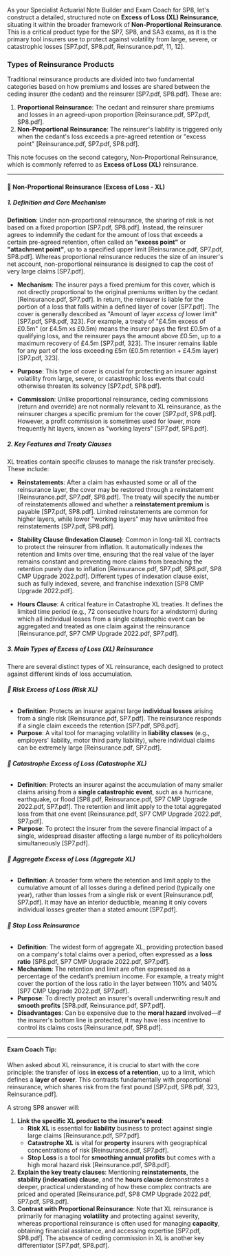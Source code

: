 As your Specialist Actuarial Note Builder and Exam Coach for SP8, let's construct a detailed, structured note on **Excess of Loss (XL) Reinsurance**, situating it within the broader framework of **Non-Proportional Reinsurance**. This is a critical product type for the SP7, SP8, and SA3 exams, as it is the primary tool insurers use to protect against volatility from large, severe, or catastrophic losses \[SP7.pdf, SP8.pdf, Reinsurance.pdf, 11, 12\].

### **Types of Reinsurance Products**

Traditional reinsurance products are divided into two fundamental categories based on how premiums and losses are shared between the ceding insurer (the cedant) and the reinsurer \[SP7.pdf, SP8.pdf\]. These are:

1. **Proportional Reinsurance**: The cedant and reinsurer share premiums and losses in an agreed-upon proportion \[Reinsurance.pdf, SP7.pdf, SP8.pdf\].  
2. **Non-Proportional Reinsurance**: The reinsurer's liability is triggered only when the cedant's loss exceeds a pre-agreed retention or "excess point" \[Reinsurance.pdf, SP7.pdf, SP8.pdf\].

This note focuses on the second category, Non-Proportional Reinsurance, which is commonly referred to as **Excess of Loss (XL)** reinsurance.

---

#### **🔹 Non-Proportional Reinsurance (Excess of Loss \- XL)**

##### **1\. Definition and Core Mechanism**

**Definition**: Under non-proportional reinsurance, the sharing of risk is not based on a fixed proportion \[SP7.pdf, SP8.pdf\]. Instead, the reinsurer agrees to indemnify the cedant for the amount of loss that exceeds a certain pre-agreed retention, often called an **"excess point"** or **"attachment point"**, up to a specified upper limit \[Reinsurance.pdf, SP7.pdf, SP8.pdf\]. Whereas proportional reinsurance reduces the size of an insurer's net account, non-proportional reinsurance is designed to cap the cost of very large claims \[SP7.pdf\].

* **Mechanism**: The insurer pays a fixed premium for this cover, which is not directly proportional to the original premiums written by the cedant \[Reinsurance.pdf, SP7.pdf\]. In return, the reinsurer is liable for the portion of a loss that falls within a defined layer of cover \[SP7.pdf\]. The cover is generally described as "Amount of layer *excess of* lower limit" \[SP7.pdf, SP8.pdf, 323\]. For example, a treaty of "£4.5m excess of £0.5m" (or £4.5m xs £0.5m) means the insurer pays the first £0.5m of a qualifying loss, and the reinsurer pays the amount above £0.5m, up to a maximum recovery of £4.5m \[SP7.pdf, 323\]. The insurer remains liable for any part of the loss exceeding £5m (£0.5m retention \+ £4.5m layer) \[SP7.pdf, 323\].

* **Purpose**: This type of cover is crucial for protecting an insurer against volatility from large, severe, or catastrophic loss events that could otherwise threaten its solvency \[SP7.pdf, SP8.pdf\].

* **Commission**: Unlike proportional reinsurance, ceding commissions (return and override) are not normally relevant to XL reinsurance, as the reinsurer charges a specific premium for the cover \[SP7.pdf, SP8.pdf\]. However, a profit commission is sometimes used for lower, more frequently hit layers, known as "working layers" \[SP7.pdf, SP8.pdf\].

##### **2\. Key Features and Treaty Clauses**

XL treaties contain specific clauses to manage the risk transfer precisely. These include:

* **Reinstatements**: After a claim has exhausted some or all of the reinsurance layer, the cover may be restored through a reinstatement \[Reinsurance.pdf, SP7.pdf, SP8.pdf\]. The treaty will specify the number of reinstatements allowed and whether a **reinstatement premium** is payable \[SP7.pdf, SP8.pdf\]. Limited reinstatements are common for higher layers, while lower "working layers" may have unlimited free reinstatements \[SP7.pdf, SP8.pdf\].

* **Stability Clause (Indexation Clause)**: Common in long-tail XL contracts to protect the reinsurer from inflation. It automatically indexes the retention and limits over time, ensuring that the real value of the layer remains constant and preventing more claims from breaching the retention purely due to inflation \[Reinsurance.pdf, SP7.pdf, SP8.pdf, SP8 CMP Upgrade 2022.pdf\]. Different types of indexation clause exist, such as fully indexed, severe, and franchise indexation \[SP8 CMP Upgrade 2022.pdf\].

* **Hours Clause**: A critical feature in Catastrophe XL treaties. It defines the limited time period (e.g., 72 consecutive hours for a windstorm) during which all individual losses from a single catastrophic event can be aggregated and treated as one claim against the reinsurance \[Reinsurance.pdf, SP7 CMP Upgrade 2022.pdf, SP7.pdf\].

##### **3\. Main Types of Excess of Loss (XL) Reinsurance**

There are several distinct types of XL reinsurance, each designed to protect against different kinds of loss accumulation.

###### **🔸 Risk Excess of Loss (Risk XL)**

* **Definition**: Protects an insurer against large **individual losses** arising from a single risk \[Reinsurance.pdf, SP7.pdf\]. The reinsurance responds if a single claim exceeds the retention \[SP7.pdf, SP8.pdf\].  
* **Purpose**: A vital tool for managing volatility in **liability classes** (e.g., employers' liability, motor third party liability), where individual claims can be extremely large \[Reinsurance.pdf, SP7.pdf\].

###### **🔸 Catastrophe Excess of Loss (Catastrophe XL)**

* **Definition**: Protects an insurer against the accumulation of many smaller claims arising from a **single catastrophic event**, such as a hurricane, earthquake, or flood \[SP8.pdf, Reinsurance.pdf, SP7 CMP Upgrade 2022.pdf, SP7.pdf\]. The retention and limit apply to the total aggregated loss from that one event \[Reinsurance.pdf, SP7 CMP Upgrade 2022.pdf, SP7.pdf\].  
* **Purpose**: To protect the insurer from the severe financial impact of a single, widespread disaster affecting a large number of its policyholders simultaneously \[SP7.pdf\].

###### **🔸 Aggregate Excess of Loss (Aggregate XL)**

* **Definition**: A broader form where the retention and limit apply to the cumulative amount of all losses during a defined period (typically one year), rather than losses from a single risk or event \[Reinsurance.pdf, SP7.pdf\]. It may have an interior deductible, meaning it only covers individual losses greater than a stated amount \[SP7.pdf\].

###### **🔸 Stop Loss Reinsurance**

* **Definition**: The widest form of aggregate XL, providing protection based on a company's total claims over a period, often expressed as a **loss ratio** \[SP8.pdf, SP7 CMP Upgrade 2022.pdf, SP7.pdf\].  
* **Mechanism**: The retention and limit are often expressed as a percentage of the cedant’s premium income. For example, a treaty might cover the portion of the loss ratio in the layer between 110% and 140% \[SP7 CMP Upgrade 2022.pdf, SP7.pdf\].  
* **Purpose**: To directly protect an insurer's overall underwriting result and **smooth profits** \[SP8.pdf, Reinsurance.pdf, SP7.pdf\].  
* **Disadvantages**: Can be expensive due to the **moral hazard** involved—if the insurer's bottom line is protected, it may have less incentive to control its claims costs \[Reinsurance.pdf, SP8.pdf\].

---

#### **Exam Coach Tip:**

When asked about XL reinsurance, it is crucial to start with the core principle: the transfer of loss **in excess of a retention**, up to a limit, which defines a **layer of cover**. This contrasts fundamentally with proportional reinsurance, which shares risk from the first pound \[SP7.pdf, SP8.pdf, 323, Reinsurance.pdf\].

A strong SP8 answer will:

1. **Link the specific XL product to the insurer's need**:  
   * **Risk XL** is essential for **liability** business to protect against single large claims \[Reinsurance.pdf, SP7.pdf\].  
   * **Catastrophe XL** is vital for **property** insurers with geographical concentrations of risk \[Reinsurance.pdf, SP7.pdf\].  
   * **Stop Loss** is a tool for **smoothing annual profits** but comes with a high moral hazard risk \[Reinsurance.pdf, SP8.pdf\].  
2. **Explain the key treaty clauses**: Mentioning **reinstatements**, the **stability (indexation) clause**, and the **hours clause** demonstrates a deeper, practical understanding of how these complex contracts are priced and operated \[Reinsurance.pdf, SP8 CMP Upgrade 2022.pdf, SP7.pdf, SP8.pdf\].  
3. **Contrast with Proportional Reinsurance**: Note that XL reinsurance is primarily for managing **volatility** and protecting against severity, whereas proportional reinsurance is often used for managing **capacity**, obtaining financial assistance, and accessing expertise \[SP7.pdf, SP8.pdf\]. The absence of ceding commission in XL is another key differentiator \[SP7.pdf, SP8.pdf\].

